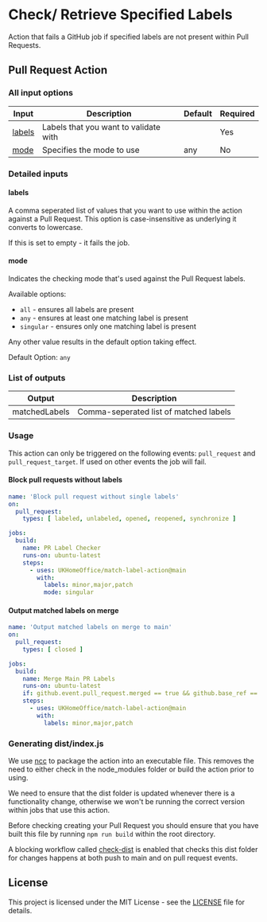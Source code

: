 # Check/ Retrieve Specified Labels

Action that fails a GitHub job if specified labels are not present within Pull Requests.

## Pull Request Action

### All input options

| Input                                                               | Description                                                                 | Default               | Required |
| ------------------------------------------------------------------- | --------------------------------------------------------------------------- | --------------------- | -------- |
| [labels](#labels) | Labels that you want to validate with | | Yes |
| [mode](#mode) | Specifies the mode to use | any | No |


### Detailed inputs

#### labels

A comma seperated list of values that you want to use within the action against a Pull Request. This option is case-insensitive as underlying it converts to lowercase.

If this is set to empty - it fails the job.

#### mode

Indicates the checking mode that's used against the Pull Request labels.

Available options:
* `all` - ensures all labels are present
* `any` - ensures at least one matching label is present
* `singular` - ensures only one matching label is present

Any other value results in the default option taking effect.

Default Option: `any`

### List of outputs

| Output | Description |
| --- | --- |
| matchedLabels | Comma-seperated list of matched labels |

### Usage

This action can only be triggered on the following events: `pull_request` and `pull_request_target`. If used on other events the job will fail.

#### Block pull requests without labels

```yaml
name: 'Block pull request without single labels'
on:
  pull_request:
    types: [ labeled, unlabeled, opened, reopened, synchronize ]

jobs:
  build:
    name: PR Label Checker
    runs-on: ubuntu-latest
    steps:
      - uses: UKHomeOffice/match-label-action@main
        with:
          labels: minor,major,patch
          mode: singular
```

#### Output matched labels on merge

```yaml
name: 'Output matched labels on merge to main'
on:
  pull_request:
    types: [ closed ]

jobs:
  build:
    name: Merge Main PR Labels
    runs-on: ubuntu-latest
    if: github.event.pull_request.merged == true && github.base_ref == 'main'
    steps:
      - uses: UKHomeOffice/match-label-action@main
        with:
          labels: minor,major,patch
```

### Generating dist/index.js

We use [ncc](https://github.com/vercel/ncc) to package the action into an executable file. 
This removes the need to either check in the node_modules folder or build the action prior to using.

We need to ensure that the dist folder is updated whenever there is a functionality change, otherwise we won't be running the correct version within jobs that use this action.

Before checking creating your Pull Request you should ensure that you have built this file by running `npm run build` within the root directory. 

A blocking workflow called [check-dist](.github/workflows/check-dist.yml) is enabled that checks this dist folder for changes happens at both push to main and on pull request events.

## License

This project is licensed under the MIT License - see the [LICENSE](LICENSE) file for details.
